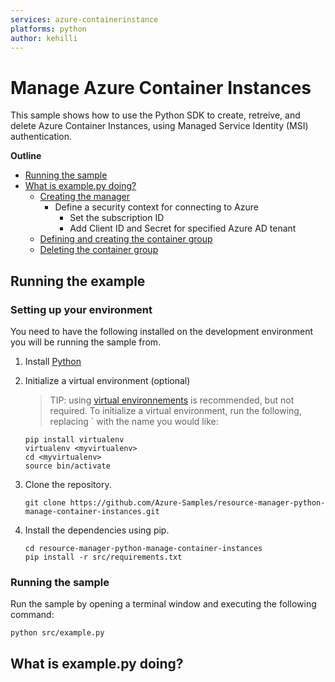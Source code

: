```yaml
---
services: azure-containerinstance
platforms: python
author: kehilli
---
```


# Manage Azure Container Instances 

This sample shows how to use the Python SDK to create, retreive, and delete Azure Container Instances, 
using Managed Service Identity (MSI) authentication.

**Outline**

- [Running the sample](#run)
- [What is example.py doing?](#example)
    - [Creating the manager](#create-credentials)
      - Define a security context for connecting to Azure
         - Set the subscription ID
         - Add Client ID and Secret for specified Azure AD tenant
    - [Defining and creating the container group](#create-group)
   - [Deleting the container group](#deleting-group)
<a id="run"></a>
## Running the example

### Setting up your environment
You need to have the following installed on the development environment you will be running the sample from.

1. Install [Python](https://www.python.org/downloads/)

2. Initialize a virtual environment (optional)

   > TIP: using [virtual environnements](https://docs.python.org/3/tutorial/venv.html) is recommended, but not required. To initialize a virtual environment, run the following, replacing `<myvirtualenv> with the name you would like:

    ```
    pip install virtualenv
    virtualenv <myvirtualenv>
    cd <myvirtualenv>
    source bin/activate
    ```

3. Clone the repository.

    ```
    git clone https://github.com/Azure-Samples/resource-manager-python-manage-container-instances.git
    ```

4. Install the dependencies using pip.

    ```
    cd resource-manager-python-manage-container-instances
    pip install -r src/requirements.txt
    ```
### Running the sample

Run the sample by opening a terminal window and executing the following command:

```
python src/example.py
```

<a id="example"></a>
## What is example.py doing?
